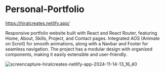 # Personal-Portfolio

https://hiralcreates.netlify.app/

Responsive portfolio website built with React and React Router, featuring Home, About, Skills, Project, and Contact pages. Integrated AOS (Animate on Scroll) for smooth animations, along with a Navbar and Footer for seamless navigation. The project has a modular design with organized components, making it easily extensible and user-friendly.

![screencapture-hiralcreates-netlify-app-2024-11-14-13_16_40](https://github.com/user-attachments/assets/029c7c53-c5d9-4116-b3f6-ac9495429596)
